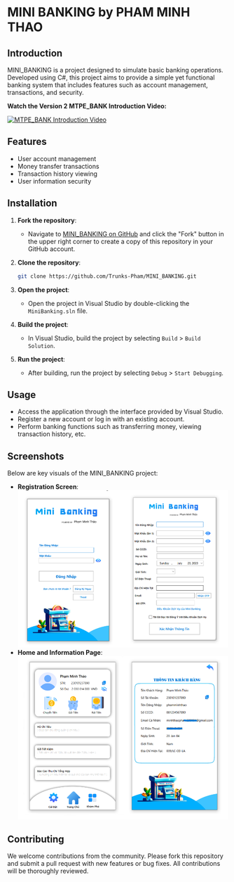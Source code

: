 # MINI BANKING by PHAM MINH THAO

## Introduction

MINI_BANKING is a project designed to simulate basic banking operations. Developed using C#, this project aims to provide a simple yet functional banking system that includes features such as account management, transactions, and security.

**Watch the Version 2 MTPE_BANK Introduction Video:**

[![MTPE_BANK Introduction Video](https://img.youtube.com/vi/3zBvXEDJb-w/0.jpg)](https://www.youtube.com/watch?v=3zBvXEDJb-w)

## Features

- User account management
- Money transfer transactions
- Transaction history viewing
- User information security

## Installation

1. **Fork the repository**:
   - Navigate to [MINI_BANKING on GitHub](https://github.com/Trunks-Pham/MINI_BANKING) and click the "Fork" button in the upper right corner to create a copy of this repository in your GitHub account.

2. **Clone the repository**:
   ```bash
   git clone https://github.com/Trunks-Pham/MINI_BANKING.git
   ```

3. **Open the project**:
   - Open the project in Visual Studio by double-clicking the `MiniBanking.sln` file.

4. **Build the project**:
   - In Visual Studio, build the project by selecting `Build` > `Build Solution`.

5. **Run the project**:
   - After building, run the project by selecting `Debug` > `Start Debugging`.

## Usage

- Access the application through the interface provided by Visual Studio.
- Register a new account or log in with an existing account.
- Perform banking functions such as transferring money, viewing transaction history, etc.

## Screenshots

Below are key visuals of the MINI_BANKING project:
- **Registration Screen**:
  ![Registration Screen](Đăng_ký_nhập.png)
- **Home and Information Page**:
  ![Home and Information Page](trang_chủ_thông_tin.png)

## Contributing

We welcome contributions from the community. Please fork this repository and submit a pull request with new features or bug fixes. All contributions will be thoroughly reviewed.
